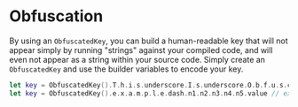 # Obfuscation

By using an `ObfuscatedKey`, you can build a human-readable key that will not appear simply by running "strings" against your compiled code, and will even not appear as a string within your source code.
Simply create an `ObfuscatedKey` and use the builder variables to encode your key.

``` swift
let key = ObfuscatedKey().T.h.i.s.underscore.I.s.underscore.O.b.f.u.s.c.a.t.e.d.value // This_Is_Obfuscated
let key = ObfuscatedKey().e.x.a.m.p.l.e.dash.n1.n2.n3.n4.n5.value // example-12345
```
